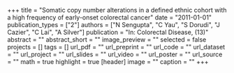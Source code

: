 +++
title = "Somatic copy number alterations in a defined ethnic cohort with a high frequency of early-onset colorectal cancer"
date = "2011-01-01"
publication_types = ["2"]
authors = ["N Sengupta", "C Yau", "S Dorudi", "J Cazier", "C Lai", "A Silver"]
publication = "In: Colorectal Disease, (13)"
abstract = ""
abstract_short = ""
image_preview = ""
selected = false
projects = []
tags = []
url_pdf = ""
url_preprint = ""
url_code = ""
url_dataset = ""
url_project = ""
url_slides = ""
url_video = ""
url_poster = ""
url_source = ""
math = true
highlight = true
[header]
image = ""
caption = ""
+++
